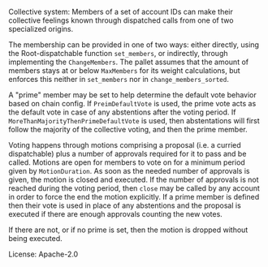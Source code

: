 Collective system: Members of a set of account IDs can make their collective feelings known
through dispatched calls from one of two specialized origins.

The membership can be provided in one of two ways: either directly, using the Root-dispatchable
function `set_members`, or indirectly, through implementing the `ChangeMembers`.
The pallet assumes that the amount of members stays at or below `MaxMembers` for its weight
calculations, but enforces this neither in `set_members` nor in `change_members_sorted`.

A "prime" member may be set to help determine the default vote behavior based on chain
config. If `PreimDefaultVote` is used, the prime vote acts as the default vote in case of any
abstentions after the voting period. If `MoreThanMajorityThenPrimeDefaultVote` is used, then
abstentations will first follow the majority of the collective voting, and then the prime
member.

Voting happens through motions comprising a proposal (i.e. a curried dispatchable) plus a
number of approvals required for it to pass and be called. Motions are open for members to
vote on for a minimum period given by `MotionDuration`. As soon as the needed number of
approvals is given, the motion is closed and executed. If the number of approvals is not reached
during the voting period, then `close` may be called by any account in order to force the end
the motion explicitly. If a prime member is defined then their vote is used in place of any
abstentions and the proposal is executed if there are enough approvals counting the new votes.

If there are not, or if no prime is set, then the motion is dropped without being executed.

License: Apache-2.0
